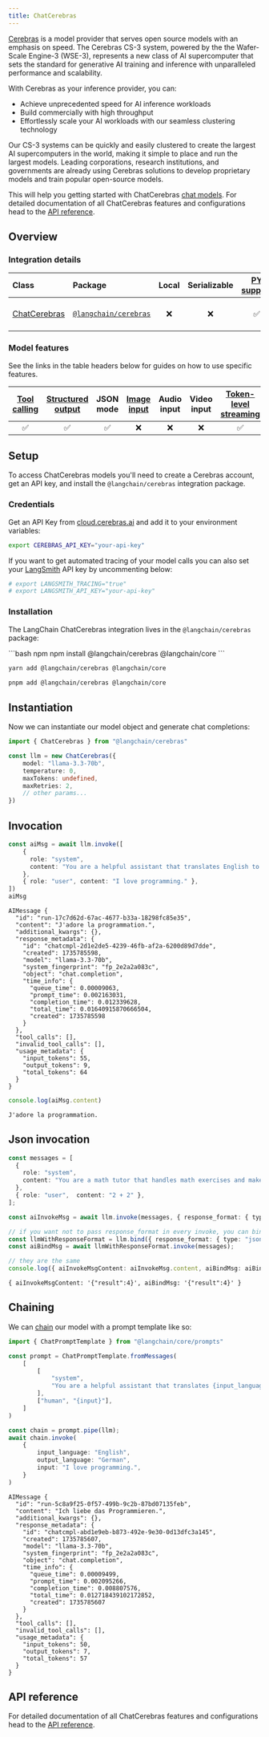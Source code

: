 ```yaml
---
title: ChatCerebras
---
```


[Cerebras](https://cerebras.ai/) is a model provider that serves open source models with an emphasis on speed. The Cerebras CS-3 system, powered by the the Wafer-Scale Engine-3 (WSE-3), represents a new class of AI supercomputer that sets the standard for generative AI training and inference with unparalleled performance and scalability.

With Cerebras as your inference provider, you can:

- Achieve unprecedented speed for AI inference workloads
- Build commercially with high throughput
- Effortlessly scale your AI workloads with our seamless clustering technology

Our CS-3 systems can be quickly and easily clustered to create the largest AI supercomputers in the world, making it simple to place and run the largest models. Leading corporations, research institutions, and governments are already using Cerebras solutions to develop proprietary models and train popular open-source models.

This will help you getting started with ChatCerebras [chat models](/oss/concepts/chat_models). For detailed documentation of all ChatCerebras features and configurations head to the [API reference](https://api.js.langchain.com/classes/_langchain_cerebras.ChatCerebras.html).

## Overview

### Integration details

| Class | Package | Local | Serializable | [PY support](https://python.langchain.com/docs/integrations/chat/cerebras) | Package downloads | Package latest |
| :--- | :--- | :---: | :---: |  :---: | :---: | :---: |
| [ChatCerebras](https://api.js.langchain.com/classes/langchain_cerebras.ChatCerebras.html) | [`@langchain/cerebras`](https://www.npmjs.com/package/@langchain/cerebras) | ❌ | ❌ | ✅ | ![NPM - Downloads](https://img.shields.io/npm/dm/@langchain/cerebras?style=flat-square&label=%20&) | ![NPM - Version](https://img.shields.io/npm/v/@langchain/cerebras?style=flat-square&label=%20&) |

### Model features

See the links in the table headers below for guides on how to use specific features.

| [Tool calling](/oss/how-to/tool_calling) | [Structured output](/oss/how-to/structured_output/) | JSON mode | [Image input](/oss/how-to/multimodal_inputs/) | Audio input | Video input | [Token-level streaming](/oss/how-to/chat_streaming/) | [Token usage](/oss/how-to/chat_token_usage_tracking/) | [Logprobs](/oss/how-to/logprobs/) |
| :---: | :---: | :---: | :---: |  :---: | :---: | :---: | :---: | :---: |
| ✅ | ✅ | ✅ | ❌ | ❌ | ❌ | ✅ | ✅ | ❌ |

## Setup

To access ChatCerebras models you'll need to create a Cerebras account, get an API key, and install the `@langchain/cerebras` integration package.

### Credentials

Get an API Key from [cloud.cerebras.ai](https://cloud.cerebras.ai) and add it to your environment variables:

```bash
export CEREBRAS_API_KEY="your-api-key"
```

If you want to get automated tracing of your model calls you can also set your [LangSmith](https://docs.smith.langchain.com/) API key by uncommenting below:

```bash
# export LANGSMITH_TRACING="true"
# export LANGSMITH_API_KEY="your-api-key"
```

### Installation

The LangChain ChatCerebras integration lives in the `@langchain/cerebras` package:

<CodeGroup>
```bash npm
npm install @langchain/cerebras @langchain/core
```

```bash yarn
yarn add @langchain/cerebras @langchain/core
```

```bash pnpm
pnpm add @langchain/cerebras @langchain/core
```
</CodeGroup>

## Instantiation

Now we can instantiate our model object and generate chat completions:

```typescript
import { ChatCerebras } from "@langchain/cerebras"

const llm = new ChatCerebras({
    model: "llama-3.3-70b",
    temperature: 0,
    maxTokens: undefined,
    maxRetries: 2,
    // other params...
})
```

## Invocation

```typescript
const aiMsg = await llm.invoke([
    {
      role: "system",
      content: "You are a helpful assistant that translates English to French. Translate the user sentence.",
    },
    { role: "user", content: "I love programming." },
])
aiMsg
```

```output
AIMessage {
  "id": "run-17c7d62d-67ac-4677-b33a-18298fc85e35",
  "content": "J'adore la programmation.",
  "additional_kwargs": {},
  "response_metadata": {
    "id": "chatcmpl-2d1e2de5-4239-46fb-af2a-6200d89d7dde",
    "created": 1735785598,
    "model": "llama-3.3-70b",
    "system_fingerprint": "fp_2e2a2a083c",
    "object": "chat.completion",
    "time_info": {
      "queue_time": 0.00009063,
      "prompt_time": 0.002163031,
      "completion_time": 0.012339628,
      "total_time": 0.01640915870666504,
      "created": 1735785598
    }
  },
  "tool_calls": [],
  "invalid_tool_calls": [],
  "usage_metadata": {
    "input_tokens": 55,
    "output_tokens": 9,
    "total_tokens": 64
  }
}
```

```typescript
console.log(aiMsg.content)
```

```output
J'adore la programmation.
```

## Json invocation

```typescript
const messages = [
  {
    role: "system",
    content: "You are a math tutor that handles math exercises and makes output in json in format { result: number }.",
  },
  { role: "user",  content: "2 + 2" },
];

const aiInvokeMsg = await llm.invoke(messages, { response_format: { type: "json_object" } });

// if you want not to pass response_format in every invoke, you can bind it to the instance
const llmWithResponseFormat = llm.bind({ response_format: { type: "json_object" } });
const aiBindMsg = await llmWithResponseFormat.invoke(messages);

// they are the same
console.log({ aiInvokeMsgContent: aiInvokeMsg.content, aiBindMsg: aiBindMsg.content });
```

```output
{ aiInvokeMsgContent: '{"result":4}', aiBindMsg: '{"result":4}' }
```

## Chaining

We can [chain](/oss/how-to/sequence/) our model with a prompt template like so:

```typescript
import { ChatPromptTemplate } from "@langchain/core/prompts"

const prompt = ChatPromptTemplate.fromMessages(
    [
        [
            "system",
            "You are a helpful assistant that translates {input_language} to {output_language}.",
        ],
        ["human", "{input}"],
    ]
)

const chain = prompt.pipe(llm);
await chain.invoke(
    {
        input_language: "English",
        output_language: "German",
        input: "I love programming.",
    }
)
```

```output
AIMessage {
  "id": "run-5c8a9f25-0f57-499b-9c2b-87bd07135feb",
  "content": "Ich liebe das Programmieren.",
  "additional_kwargs": {},
  "response_metadata": {
    "id": "chatcmpl-abd1e9eb-b873-492e-9e30-0d13dfc3a145",
    "created": 1735785607,
    "model": "llama-3.3-70b",
    "system_fingerprint": "fp_2e2a2a083c",
    "object": "chat.completion",
    "time_info": {
      "queue_time": 0.00009499,
      "prompt_time": 0.002095266,
      "completion_time": 0.008807576,
      "total_time": 0.012718439102172852,
      "created": 1735785607
    }
  },
  "tool_calls": [],
  "invalid_tool_calls": [],
  "usage_metadata": {
    "input_tokens": 50,
    "output_tokens": 7,
    "total_tokens": 57
  }
}
```

## API reference

For detailed documentation of all ChatCerebras features and configurations head to the [API reference](https://api.js.langchain.com/classes/_langchain_cerebras.ChatCerebras.html).
